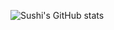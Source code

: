 ![Sushi's GitHub stats](https://github-readme-stats.vercel.app/api?username=DaSushiAsian&hide=contribs,prs)
